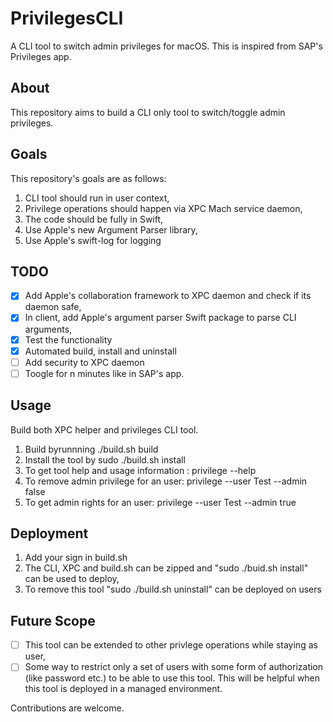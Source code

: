 # PrivilegesCLI
A CLI tool to switch admin privileges for macOS. This is inspired from SAP's Privileges app. 

## About
This repository aims to build a CLI only tool to switch/toggle admin privileges.

## Goals
This repository's goals are as follows:
1. CLI tool should run in user context,
2. Privilege operations should happen via XPC Mach service daemon,
3. The code should be fully in Swift,
4. Use Apple's new Argument Parser library,
5. Use Apple's swift-log for logging

## TODO
- [x] Add Apple's collaboration framework to XPC daemon and check if its daemon safe,
- [x] In client, add Apple's argument parser Swift package to parse CLI arguments,
- [x] Test the functionality
- [x] Automated build, install and uninstall 
- [ ] Add security to XPC daemon
- [ ] Toogle for n minutes like in SAP's app.

## Usage
Build both XPC helper and privileges CLI tool. 
1. Build byrunnning ./build.sh build
2. Install the tool by sudo ./build.sh install
3. To get tool help and usage information : privilege --help
4. To remove admin privilege for an user: privilege --user Test --admin false
5. To get admin rights for an user: privilege --user Test --admin true

## Deployment 

1. Add your sign in build.sh
2. The CLI, XPC and build.sh can be zipped and "sudo ./buid.sh install" can be used to deploy,
3. To remove this tool "sudo ./build.sh uninstall" can be deployed on users

## Future Scope
- [ ] This tool can be extended to other privlege operations while staying as user,
- [ ] Some way to restrict only a set of users with some form of authorization (like password etc.) to 
be able to use this tool. This will be helpful when this tool is deployed in a managed environment.

Contributions are welcome.

